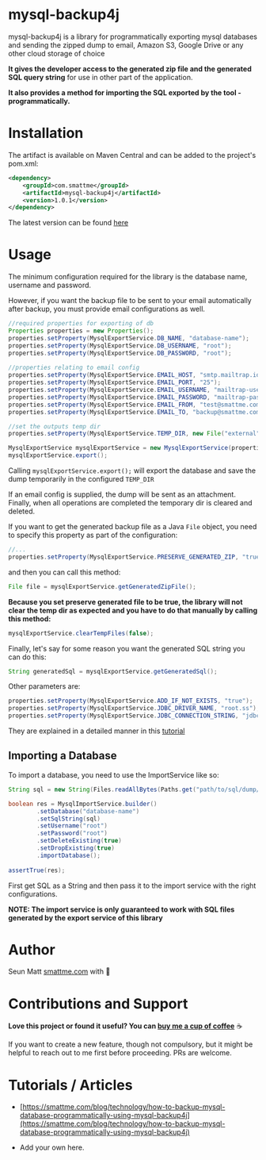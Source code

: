 mysql-backup4j
==============

mysql-backup4j is a library for programmatically exporting mysql databases 
and sending the zipped dump to email, Amazon S3, Google Drive or any other cloud storage of choice

**It gives the developer access to the generated zip file and the generated SQL query string**
 for use in other part of the application. 

**It also provides a method for importing the SQL exported by the tool - programmatically.**

Installation
============
The artifact is available on Maven Central and can be added to the project's pom.xml:

```xml
<dependency>
    <groupId>com.smattme</groupId>
    <artifactId>mysql-backup4j</artifactId>
    <version>1.0.1</version>
</dependency>
```

The latest version can be found [here](http://search.maven.org/#search%7Cga%7C1%7Cg%3A%22com.smattme%22%20a%3A%22mysql-backup4j%22)

Usage
=====
The minimum configuration required for the library is the database name, username and password.

However, if you want the backup file to be sent to your email automatically after backup, you must 
provide email configurations as well.

```java
//required properties for exporting of db
Properties properties = new Properties();
properties.setProperty(MysqlExportService.DB_NAME, "database-name");
properties.setProperty(MysqlExportService.DB_USERNAME, "root");
properties.setProperty(MysqlExportService.DB_PASSWORD, "root");
        
//properties relating to email config
properties.setProperty(MysqlExportService.EMAIL_HOST, "smtp.mailtrap.io");
properties.setProperty(MysqlExportService.EMAIL_PORT, "25");
properties.setProperty(MysqlExportService.EMAIL_USERNAME, "mailtrap-username");
properties.setProperty(MysqlExportService.EMAIL_PASSWORD, "mailtrap-password");
properties.setProperty(MysqlExportService.EMAIL_FROM, "test@smattme.com");
properties.setProperty(MysqlExportService.EMAIL_TO, "backup@smattme.com");

//set the outputs temp dir
properties.setProperty(MysqlExportService.TEMP_DIR, new File("external").getPath());

MysqlExportService mysqlExportService = new MysqlExportService(properties);
mysqlExportService.export();
```

Calling `mysqlExportService.export();` will export the database and save the dump temporarily in the configured `TEMP_DIR`

If an email config is supplied, the dump will be sent as an attachment. Finally, when all operations are completed the 
temporary dir is cleared and deleted.

If you want to get the generated backup file as a Java `File` object, you need to specify this property as part of the 
configuration:

```java
//...
properties.setProperty(MysqlExportService.PRESERVE_GENERATED_ZIP, "true");
```

and then you can call this method:

```java
File file = mysqlExportService.getGeneratedZipFile();
```

**Because you set preserve generated file to be true, the library will not clear the temp dir as expected 
and you have to do that manually by calling this method:**

```java
mysqlExportService.clearTempFiles(false);
```

Finally, let's say for some reason you want the generated SQL string you can do this:

```java
String generatedSql = mysqlExportService.getGeneratedSql();
```

Other parameters are:

```java
properties.setProperty(MysqlExportService.ADD_IF_NOT_EXISTS, "true");
properties.setProperty(MysqlExportService.JDBC_DRIVER_NAME, "root.ss");
properties.setProperty(MysqlExportService.JDBC_CONNECTION_STRING, "jdbc:mysql://localhost:3306/database-name");
```

They are explained in a detailed manner in this [tutorial](https://smattme.com/blog/technology/how-to-backup-mysql-database-programmatically-using-mysql-backup4j)

Importing a Database
--------------------
To import a database, you need to use the ImportService like so:

```java
String sql = new String(Files.readAllBytes(Paths.get("path/to/sql/dump/file.sql")));

boolean res = MysqlImportService.builder()
        .setDatabase("database-name")
        .setSqlString(sql)
        .setUsername("root")
        .setPassword("root")
        .setDeleteExisting(true)
        .setDropExisting(true)
        .importDatabase();
        
assertTrue(res);
```

First get SQL as a String and then pass it to the import service with the right configurations.

**NOTE: The import service is only guaranteed to work with SQL files generated by the export service of this library**

Author
======
Seun Matt [smattme.com](https://smattme.com) with :green_heart:

Contributions and Support
=========================
**Love this project or found it useful? You can [buy me a cup of coffee](http://wallet.ng/pay/ossmatt)** :coffee:

If you want to create a new feature, though not compulsory, but it might be helpful to reach out to me first before proceeding.
PRs are welcome.

Tutorials / Articles
====================
- [https://smattme.com/blog/technology/how-to-backup-mysql-database-programmatically-using-mysql-backup4j](https://smattme.com/blog/technology/how-to-backup-mysql-database-programmatically-using-mysql-backup4j)

- Add your own here.